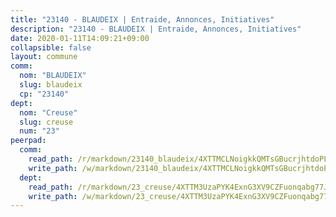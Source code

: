 ```yaml
---
title: "23140 - BLAUDEIX | Entraide, Annonces, Initiatives"
description: "23140 - BLAUDEIX | Entraide, Annonces, Initiatives"
date: 2020-01-11T14:09:21+09:00
collapsible: false
layout: commune
comm:
  nom: "BLAUDEIX"
  slug: blaudeix
  cp: "23140"
dept:
  nom: "Creuse"
  slug: creuse
  num: "23"
peerpad:
  comm:
    read_path: /r/markdown/23140_blaudeix/4XTTMCLNoigkkQMTsGBucrjhtdoPL8v6HXLqffuPA3jFaGr9C
    write_path: /w/markdown/23140_blaudeix/4XTTMCLNoigkkQMTsGBucrjhtdoPL8v6HXLqffuPA3jFaGr9C-K3TgTkYikpq3sopdUnUwoCGrLe2rv1qZkQmmcy5RuW2S5DnUjuRn3jmPHnDuR51jpmtj7ZRcJNm5x8dxrNm4vJFRCLmVz1XBGD8dnDpMXTbNiF5Hk6ajuLeQaMF91B1XWKyk5cKQ
  dept:
    read_path: /r/markdown/23_creuse/4XTTM3UzaPYK4ExnG3XV9CZFuonqabg77JTNiqvJ5MQS23jj7
    write_path: /w/markdown/23_creuse/4XTTM3UzaPYK4ExnG3XV9CZFuonqabg77JTNiqvJ5MQS23jj7-K3TgUKE86JxR4JSYXC5aZe6fqBSBprUrmaVFUW2jmdnpHS2xDyA3bckVFWgGTEWFg2GMkYcK4FztBw3HJgWqQMWmUjaPRWNNPUiVES6qbqTDLs9pxQ3uHzULq9XSj5J8FTp6MDn1
---
```


